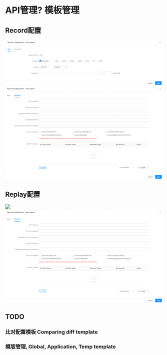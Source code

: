 # API管理? 模板管理

## Record配置
![](../resource/configservice.record.basic.png)    
![](../resource/configservice.record.advance.png)   
## Replay配置
![](../resource/)  
![](../resource/configservice.record.advance.png)  

## TODO

### 比对配置模板 Comparing diff template
### 模版管理, Global, Application, Temp template
